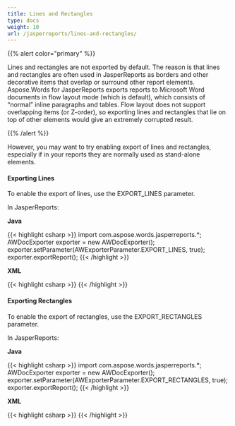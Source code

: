 ```yaml
---
title: Lines and Rectangles
type: docs
weight: 10
url: /jasperreports/lines-and-rectangles/
---
```


{{% alert color="primary" %}} 

Lines and rectangles are not exported by default. The reason is that lines and rectangles are often used in JasperReports as borders and other decorative items that overlap or surround other report elements. Aspose.Words for JasperReports exports reports to Microsoft Word documents in flow layout mode (which is default), which consists of “normal” inline paragraphs and tables. Flow layout does not support overlapping items (or Z-order), so exporting lines and rectangles that lie on top of other elements would give an extremely corrupted result. 

{{% /alert %}} 

However, you may want to try enabling export of lines and rectangles, especially if in your reports they are normally used as stand-alone elements. 

#### **Exporting Lines**

To enable the export of lines, use the EXPORT_LINES parameter. 

In JasperReports:

**Java**

{{< highlight csharp >}}
   import com.aspose.words.jasperreports.*;
   AWDocExporter exporter = new AWDocExporter();
   exporter.setParameter(AWExporterParameter.EXPORT_LINES, true);
   exporter.exportReport();
{{< /highlight >}}

**XML**

{{< highlight csharp >}}
<bean id="aw_exportParameters" class="com.aspose.words.jasperreports.AWExportParametersBean">
    <property name="exportLines" value="true"/>
</bean>
{{< /highlight >}}

#### **Exporting Rectangles**

To enable the export of rectangles, use the EXPORT_RECTANGLES parameter. 

In JasperReports:

**Java**

{{< highlight csharp >}}
   import com.aspose.words.jasperreports.*;
   AWDocExporter exporter = new AWDocExporter();
   exporter.setParameter(AWExporterParameter.EXPORT_RECTANGLES, true);
   exporter.exportReport();
{{< /highlight >}}

**XML**

{{< highlight csharp >}}
<bean id="aw_exportParameters" class="com.aspose.words.jasperreports.AWExportParametersBean">
    <property name="exportRectangles" value="true"/>
</bean>
{{< /highlight >}}
